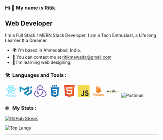 ### Hi 👋 My name is Ritik.

## Web Developer

I'm a Full Stack / MERN Stack Developer. I am a Tech Enthusiast, a Life long Learner & a Dreamer.

 * :earth_africa: I'm based in Ahmedabad, India.
 * :incoming_envelope:  You can contact me at ritikmewada@gmail.com
 * 🧠 I'm learning web designing.
              
              
 ### 🛠 &nbsp;Languages and Tools :

<p>
<img src="https://github.com/devicons/devicon/blob/master/icons/react/react-original-wordmark.svg" title="React" alt="React" width="40" height="40"/>&nbsp;
<img src="https://github.com/devicons/devicon/blob/master/icons/materialui/materialui-original.svg" title="Material UI" alt="Material UI" width="40" height="40"/>&nbsp;
<img src="https://github.com/devicons/devicon/blob/master/icons/redux/redux-original.svg" title="Redux" alt="Redux " width="40" height="40"/>&nbsp;
<img src="https://github.com/devicons/devicon/blob/master/icons/css3/css3-plain-wordmark.svg"  title="CSS3" alt="CSS" width="40" height="40"/>&nbsp;
<img src="https://github.com/devicons/devicon/blob/master/icons/html5/html5-original.svg" title="HTML5" alt="HTML" width="40" height="40"/>&nbsp;
<img src="https://github.com/devicons/devicon/blob/master/icons/javascript/javascript-original.svg" title="JavaScript" alt="JavaScript" width="40" height="40"/>&nbsp;
<img src="https://github.com/devicons/devicon/blob/master/icons/firebase/firebase-plain-wordmark.svg" title="Firebase" alt="Firebase" width="40" height="40"/>&nbsp;
<img src="https://github.com/devicons/devicon/blob/master/icons/nodejs/nodejs-original-wordmark.svg" title="NodeJS" alt="NodeJS" width="40" height="40"/>&nbsp;
<img src="https://www.vectorlogo.zone/logos/getpostman/getpostman-icon.svg" title="Postman"  alt="Postman" width="40" height="40"/>&nbsp;
</p>


### 🔥 &nbsp; My Stats :
[![GitHub Streak](http://github-readme-streak-stats.herokuapp.com/?user=ritik-mewada&theme=dark&background=000000)](https://git.io/streak-stats)

[![Top Langs](https://github-readme-stats.vercel.app/api/top-langs/?username=ritik-mewada&layout=compact&theme=vision-friendly-dark)](https://github.com/anuraghazra/github-readme-stats)

---
